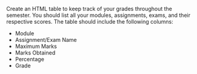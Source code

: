 Create an HTML table to keep track of your grades throughout the semester. You should list all your modules, assignments, exams, and their respective scores. The table should include the following columns:

- Module
- Assignment/Exam Name
- Maximum Marks
- Marks Obtained
- Percentage
- Grade